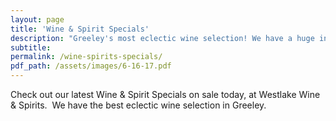 ```yaml
---
layout: page
title: 'Wine & Spirit Specials'
description: "Greeley's most eclectic wine selection! We have a huge inventory to choose from, both foreign and domestic."
subtitle:
permalink: /wine-spirits-specials/
pdf_path: /assets/images/6-16-17.pdf
---
```



Check out our latest Wine & Spirit Specials on sale today, at Westlake Wine & Spirits.  We have the best eclectic wine selection in Greeley.